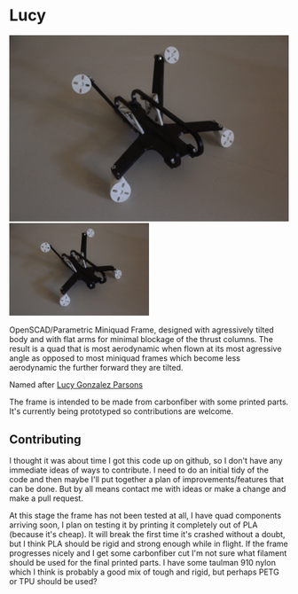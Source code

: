 # Lucy
![alt text][img1]
<img src="https://github.com/Irev-Dev/Lucy/blob/master/Images/IMG_3237.JPG" alt="image1" width="50%">

[img1]: https://github.com/Irev-Dev/Lucy/blob/master/Images/IMG_3237.JPG "image1"

OpenSCAD/Parametric Miniquad Frame, designed with agressively tilted body and with flat arms for minimal blockage of the thrust columns. The result is a quad that is most aerodynamic when flown at its most agressive angle as opposed to most miniquad frames which become less aerodynamic the further forward they are tilted.

Named after [Lucy Gonzalez Parsons](https://www.youtube.com/watch?v=XrSSR_JgHME "More Dangerous Than a Thousand Rioters: The Revolutionary Life of Lucy Parsons") 

The frame is intended to be made from carbonfiber with some printed parts. It's currently being prototyped so contributions are welcome.

## Contributing
I thought it was about time I got this code up on github, so I don't have any immediate ideas of ways to contribute. I need to do an initial tidy of the code and then maybe I'll put together a plan of improvements/features that can be done. But by all means contact me with ideas or make a change and make a pull request.

At this stage the frame has not been tested at all, I have quad components arriving soon, I plan on testing it by printing it completely out of PLA (because it's cheap). It will break the first time it's crashed without a doubt, but I think PLA should be rigid and strong enough while in flight. If the frame progresses nicely and I get some carbonfiber cut I'm not sure what filament should be used for the final printed parts. I have some taulman 910 nylon which I think is probably a good mix of tough and rigid, but perhaps PETG or TPU should be used?


